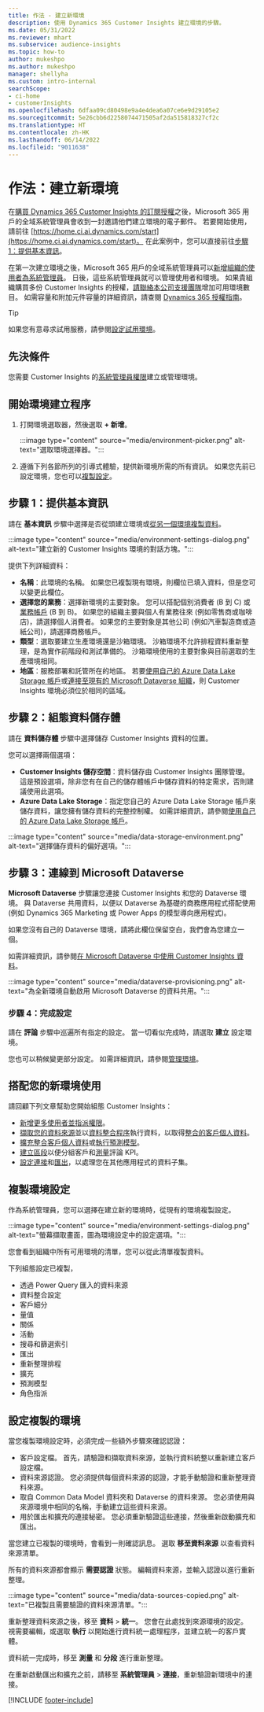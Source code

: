 ```yaml
---
title: 作法 - 建立新環境
description: 使用 Dynamics 365 Customer Insights 建立環境的步驟。
ms.date: 05/31/2022
ms.reviewer: mhart
ms.subservice: audience-insights
ms.topic: how-to
author: mukeshpo
ms.author: mukeshpo
manager: shellyha
ms.custom: intro-internal
searchScope:
- ci-home
- customerInsights
ms.openlocfilehash: 6dfaa09cd80498e9a4e4dea6a07ce6e9d29105e2
ms.sourcegitcommit: 5e26cbb6d2258074471505af2da515818327cf2c
ms.translationtype: HT
ms.contentlocale: zh-HK
ms.lasthandoff: 06/14/2022
ms.locfileid: "9011638"
---
```

# <a name="how-to-create-a-new-environment"></a>作法：建立新環境

在[購買 Dynamics 365 Customer Insights 的訂閱授權](paid-license.md)之後，Microsoft 365 用戶的全域系統管理員會收到一封邀請他們建立環境的電子郵件。 若要開始使用，請前往 [https://home.ci.ai.dynamics.com/start](https://home.ci.ai.dynamics.com/start)。 在此案例中，您可以直接前往[步驟 1：提供基本資訊](#step-1-provide-basic-information)。

在第一次建立環境之後，Microsoft 365 用戶的全域系統管理員可以[新增組織的使用者為系統管理員](permissions.md)。 日後，這些系統管理員就可以管理使用者和環境。 如果貴組織購買多份 Customer Insights 的授權，[請聯絡本公司支援團隊](https://go.microsoft.com/fwlink/?linkid=2079641)增加可用環境數目。 如需容量和附加元件容量的詳細資訊，請查閱 [Dynamics 365 授權指南](https://go.microsoft.com/fwlink/?LinkId=866544)。

> [!TIP]
> 如果您有意尋求試用服務，請參閱[設定試用環境](trial-signup.md)。

## <a name="prerequisites"></a>先決條件

您需要 Customer Insights 的[系統管理員權限](permissions.md)建立或管理環境。

## <a name="start-the-environment-creation-process"></a>開始環境建立程序

1. 打開環境選取器，然後選取 **+ 新增**。
  
   :::image type="content" source="media/environment-picker.png" alt-text="選取環境選擇器。":::

1. 遵循下列各節所列的引導式體驗，提供新環境所需的所有資訊。 如果您先前已設定環境，您也可以[複製設定](#copy-the-environment-configuration)。

## <a name="step-1-provide-basic-information"></a>步驟 1：提供基本資訊

請在 **基本資訊** 步驟中選擇是否從頭建立環境或[從另一個環境複製資料](#copy-the-environment-configuration)。

   :::image type="content" source="media/environment-settings-dialog.png" alt-text="建立新的 Customer Insights 環境的對話方塊。":::

提供下列詳細資料：

- **名稱**：此環境的名稱。 如果您已複製現有環境，則欄位已填入資料，但是您可以變更此欄位。
- **選擇您的業務**：選擇新環境的主要對象。 您可以搭配個別消費者 (B 到 C) 或[業務帳戶](work-with-business-accounts.md) (B 到 B)。 如果您的組織主要與個人有業務往來 (例如零售商或咖啡店)，請選擇個人消費者。 如果您的主要對象是其他公司 (例如汽車製造商或造紙公司)，請選擇商務帳戶。
- **類型**：選取要建立生產環境還是沙箱環境。 沙箱環境不允許排程資料重新整理，是為實作前階段和測試準備的。 沙箱環境使用的主要對象與目前選取的生產環境相同。
- **地區**：服務部署和託管所在的地區。 若要[使用自己的 Azure Data Lake Storage 帳戶](own-data-lake-storage.md)或[連接至現有的 Microsoft Dataverse 組織](customer-insights-dataverse.md)，則 Customer Insights 環境必須位於相同的區域。

## <a name="step-2-configure-data-storage"></a>步驟 2：組態資料儲存體

請在 **資料儲存體** 步驟中選擇儲存 Customer Insights 資料的位置。

您可以選擇兩個選項：

- **Customer Insights 儲存空間**：資料儲存由 Customer Insights 團隊管理。 這是預設選項，除非您有在自己的儲存體帳戶中儲存資料的特定需求，否則建議使用此選項。
- **Azure Data Lake Storage**：指定您自己的 Azure Data Lake Storage 帳戶來儲存資料，讓您擁有儲存資料的完整控制權。 如需詳細資訊，請參閱[使用自己的 Azure Data Lake Storage 帳戶](own-data-lake-storage.md)。

:::image type="content" source="media/data-storage-environment.png" alt-text="選擇儲存資料的偏好選項。":::

## <a name="step-3-connect-to-microsoft-dataverse"></a>步驟 3：連線到 Microsoft Dataverse

**Microsoft Dataverse** 步驟讓您連接 Customer Insights 和您的 Dataverse 環境。 與 Dataverse 共用資料，以便以 Dataverse 為基礎的商務應用程式搭配使用 (例如 Dynamics 365 Marketing 或 Power Apps 的模型導向應用程式)。


如果您沒有自己的 Dataverse 環境，請將此欄位保留空白，我們會為您建立一個。

如需詳細資訊，請參閱[在 Microsoft Dataverse 中使用 Customer Insights 資料](customer-insights-dataverse.md)。

:::image type="content" source="media/dataverse-provisioning.png" alt-text="為全新環境自動啟用 Microsoft Dataverse 的資料共用。":::

### <a name="step-4-finalize-the-settings"></a>步驟 4：完成設定

請在 **評論** 步驟中巡遍所有指定的設定。 當一切看似完成時，請選取 **建立** 設定環境。

您也可以稍候變更部分設定。 如需詳細資訊，請參閱[管理環境](manage-environments.md)。

## <a name="work-with-your-new-environment"></a>搭配您的新環境使用

請回顧下列文章幫助您開始組態 Customer Insights：

- [新增更多使用者並指派權限](permissions.md)。
- [擷取您的資料來源](data-sources.md)並以[資料整合程序](data-unification.md)執行資料，以取得[整合的客戶個人資料](customer-profiles.md)。
- [擴充整合客戶個人資料](enrichment-hub.md)或[執行預測模型](predictions-overview.md)。
- [建立區段](segments.md)以便分組客戶和[測量](measures.md)評論 KPI。
- [設定連接](connections.md)和[匯出](export-destinations.md)，以處理您在其他應用程式的資料子集。

## <a name="copy-the-environment-configuration"></a>複製環境設定

作為系統管理員，您可以選擇在建立新的環境時，從現有的環境複製設定。

:::image type="content" source="media/environment-settings-dialog.png" alt-text="螢幕擷取畫面，圖為環境設定中的設定選項。":::

您會看到組織中所有可用環境的清單，您可以從此清單複製資料。

下列組態設定已複製，

- 透過 Power Query 匯入的資料來源
- 資料整合設定
- 客戶細分
- 量值
- 關係
- 活動
- 搜尋和篩選索引
- 匯出
- 重新整理排程
- 擴充
- 預測模型
- 角色指派

## <a name="set-up-a-copied-environment"></a>設定複製的環境

當您複製環境設定時，必須完成一些額外步驟來確認認證：

- 客戶設定檔。 首先，請驗證和擷取資料來源，並執行資料統整以重新建立客戶設定檔。
- 資料來源認證。 您必須提供每個資料來源的認證，才能手動驗證和重新整理資料來源。
- 取自 Common Data Model 資料夾和 Dataverse 的資料來源。 您必須使用與來源環境中相同的名稱，手動建立這些資料來源。
- 用於匯出和擴充的連接秘密。 您必須重新驗證這些連接，然後重新啟動擴充和匯出。

當您建立已複製的環境時，會看到一則確認訊息。 選取 **移至資料來源** 以查看資料來源清單。

所有的資料來源都會顯示 **需要認證** 狀態。 編輯資料來源，並輸入認證以進行重新整理。

:::image type="content" source="media/data-sources-copied.png" alt-text="已複製且需要驗證的資料來源清單。":::

重新整理資料來源之後，移至 **資料** > **統一**。 您會在此處找到來源環境的設定。 視需要編輯，或選取 **執行** 以開始進行資料統一處理程序，並建立統一的客戶實體。

資料統一完成時，移至 **測量** 和 **分段** 進行重新整理。

在重新啟動匯出和擴充之前，請移至 **系統管理員** > **連接**，重新驗證新環境中的連接。

[!INCLUDE [footer-include](includes/footer-banner.md)]

